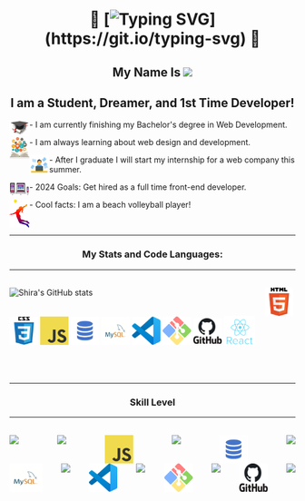 # <div align="center">👋 [![Typing SVG](https://readme-typing-svg.demolab.com?font=Orbitron&size=37&pause=1000&color=3849F7B6&center=true&random=false&width=500&height=100&lines=Welcome+to+my+profile!)](https://git.io/typing-svg) 👋</div>

## <div align="center">My Name Is <img src="https://readme-components.vercel.app/api?component=text&text=%20Shira&fill=linear-gradient%28to%20top%2C%20%99ffff%200%25%2C%20%99ffff%20100%25%29%3B"></div>

## <div align="center">I am a Student, Dreamer, and 1st Time Developer!</div>

<img align="left" alt="degree" width="35px" src="degree-icon.png"/> - I am currently finishing my Bachelor's degree in Web Development.

<img align="left" alt="learn" width="35px" src="learn-icon.jpg"/> - I am always learning about web design and development.

<img align="left" alt="intern" width="35px" src="intern-icon.png"/> - After I graduate I will start my internship for a web company this summer.

<img align="left" alt="job" width="35px" height="24px" src="job-icon.png"/> - 2024 Goals: Get hired as a full time front-end developer.

<img align="left" alt="volly" width="35px" src="volly-icon.png"/> - Cool facts: I am a beach volleyball player!

<br />
<hr>

### <div align="center"> My Stats and Code Languages:</div>

<hr>
<br>

<img align="left" width="450px" alt="Shira's GitHub stats" src="https://github-readme-stats.vercel.app/api?username=abras32&show_icons=true&hide_border=true&theme=radical"/>

<div>
    <img align="center" alt="HTML5" width="50px" src="https://raw.githubusercontent.com/github/explore/80688e429a7d4ef2fca1e82350fe8e3517d3494d/topics/html/html.png?"/>
    <img align="center" alt="CSS3" width="50px" src="https://raw.githubusercontent.com/github/explore/80688e429a7d4ef2fca1e82350fe8e3517d3494d/topics/css/css.png?"/>
    <img align="center" alt="JavaScript" width="50px" src="https://raw.githubusercontent.com/github/explore/80688e429a7d4ef2fca1e82350fe8e3517d3494d/topics/javascript/javascript.png"/>
    <img align="center" alt="SQL" width="50px" src="https://raw.githubusercontent.com/github/explore/80688e429a7d4ef2fca1e82350fe8e3517d3494d/topics/sql/sql.png?"/>
    <img align="center" alt="MySQL" width="50px" src="https://raw.githubusercontent.com/github/explore/80688e429a7d4ef2fca1e82350fe8e3517d3494d/topics/mysql/mysql.png?"/>
    <img align="center" alt="Visual Studio Code" width="50px" src="https://raw.githubusercontent.com/github/explore/80688e429a7d4ef2fca1e82350fe8e3517d3494d/topics/visual-studio-code/visual-studio-code.png?"/>
    <img align="center" alt="GitBash" width="50px" src="gitbash-icon.png"/>
    <img align="center" alt="GitHub" width="50px" src="github-icon.png"/>
    <img align="center" alt="GitBash" width="55px" src="Reactjs-icon.png"/>
    <br>
</div>
<br>
<br>
<br>
<hr>

<div>

### <div align="center">Skill Level</div>

<hr>
<br>

<div style="display: flex; justify-content: space-between; align-items:left;">
    <img src="https://readme-components.vercel.app/api?component=linearprogress&skill=HTML5&value=100&design=candy&fill=ff66ff">
    <img src="https://readme-components.vercel.app/api?component=linearprogress&skill=CSS3&value=100&design=candy&fill=9966ff">
    <img alt="JavaScript" width="50px" src="https://raw.githubusercontent.com/github/explore/80688e429a7d4ef2fca1e82350fe8e3517d3494d/topics/javascript/javascript.png"/>
    <img src="https://readme-components.vercel.app/api?component=linearprogress&skill=JS&value=50&design=candy&fill=3399ff">
    <img alt="SQL" width="50px" src="https://raw.githubusercontent.com/github/explore/80688e429a7d4ef2fca1e82350fe8e3517d3494d/topics/sql/sql.png"/>
    <img src="https://readme-components.vercel.app/api?component=linearprogress&skill=SQL&value=50&design=candy&fill=00ffff">
</div>
<div style="display: flex; justify-content: space-between; align-items:right;">
    <img alt="MySQL" width="58px" height="50px" src="https://raw.githubusercontent.com/github/explore/80688e429a7d4ef2fca1e82350fe8e3517d3494d/topics/mysql/mysql.png"/>
    <img src="https://readme-components.vercel.app/api?component=linearprogress&skill=MySQL&value=70&design=candy&fill=66cccc">
    <img alt="Visual Studio Code" width="50px" src="https://raw.githubusercontent.com/github/explore/80688e429a7d4ef2fca1e82350fe8e3517d3494d/topics/visual-studio-code/visual-studio-code.png"/>
    <img src="https://readme-components.vercel.app/api?component=linearprogress&skill=VS-Code&value=85&design=candy&fill=66ff66">
    <img alt="GitBash" width="50px" src="gitbash-icon.png"/>
    <img src="https://readme-components.vercel.app/api?component=linearprogress&skill=GitBash&value=100&design=candy&fill=ffff66">
    <img alt="GitHub" width="50px" src="github-icon.png"/>
    <img src="https://readme-components.vercel.app/api?component=linearprogress&skill=GitHub&value=100&design=candy&fill=ff9999">

</div>
